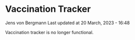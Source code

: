 Vaccination Tracker
================
Jens von Bergmann
Last updated at 20 March, 2023 - 16:48

Vaccination tracker is no longer functional.
